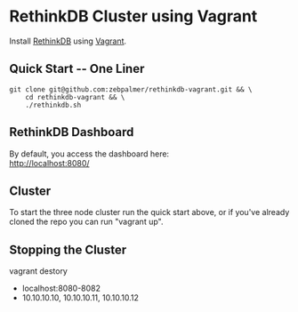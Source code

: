 # RethinkDB Cluster using Vagrant
Install [RethinkDB](http://rethinkdb.com) using [Vagrant](http://vagrantup.com).

## Quick Start -- One Liner
    git clone git@github.com:zebpalmer/rethinkdb-vagrant.git && \
        cd rethinkdb-vagrant && \
        ./rethinkdb.sh

## RethinkDB Dashboard
By default, you access the dashboard here:  
[http://localhost:8080/](http://localhost:8080/)

## Cluster
To start the three node cluster run the quick start above, or if you've already cloned the repo
you can run "vagrant up". 


## Stopping the Cluster
vagrant destory

* localhost:8080-8082
* 10.10.10.10, 10.10.10.11, 10.10.10.12
